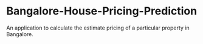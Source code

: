 # Bangalore-House-Pricing-Prediction
An application to calculate the estimate pricing of a particular property in Bangalore.